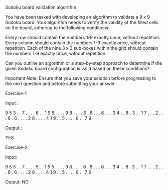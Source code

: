 
Sudoku board validation algorithm

You have been tasked with developing an algorithm to validate a 9 x 9 Sudoku board. Your algorithm needs to verify the validity of the filled cells on the board, adhering to the following conditions:

Every row should contain the numbers 1-9 exactly once, without repetition.
Every column should contain the numbers 1-9 exactly once, without repetition.
Each of the nine 3 x 3 sub-boxes within the grid should contain the numbers 1-9 exactly once, without repetition.

Can you outline an algorithm or a step-by-step approach to determine if the given Sudoku board configuration is valid based on these conditions?

Important Note: Ensure that you save your solution before progressing to the next question and  before submitting your answer.

Exercise-1

Input :

9
5 3 . . 7 . . . .
6 . . 1 9 5 . . .
. 9 8 . . . . 6 .
8 . . . 6 . . . 3
4 . . 8 . 3 . . 1
7 . . . 2 . . . 6
. 6 . . . . 2 8 .
. . . 4 1 9 . . 5
. . . . 8 . . 7 9

Output :

YES

Exercise-2

Input:

9
5 3 . . 7 . . . .
5 . . 1 9 5 . . .
. 9 8 . . . . 6 .
8 . . . 6 . . . 3
4 . . 8 . 3 . . 1
7 . . . 2 . . . 6
. 6 . . . . 2 8 .
. . . 4 1 9 . . 5
. . . . 8 . . 7 9

Output:
NO

